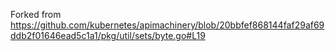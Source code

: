 Forked from https://github.com/kubernetes/apimachinery/blob/20bbfef868144faf29af69ddb2f01646ead5c1a1/pkg/util/sets/byte.go#L19
